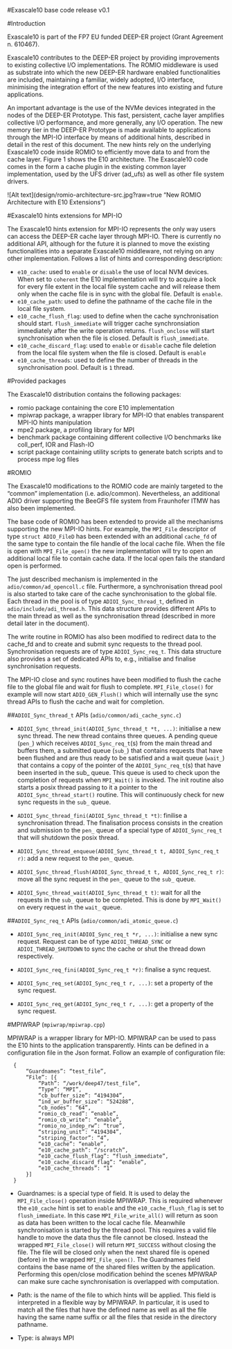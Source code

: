 #Exascale10 base code release v0.1

#Introduction

Exascale10 is part of the FP7 EU funded DEEP-ER project (Grant Agreement n. 610467).

Exascale10 contributes to the DEEP-ER project by providing improvements to existing 
collective I/O implementations. The ROMIO middleware is used as substrate into which 
the new DEEP-ER hardware enabled functionalities are included, maintaining a familiar, 
widely adopted, I/O interface, minimising the integration effort of the new features 
into existing and future applications.

An important advantage is the use of the NVMe devices integrated in the nodes of the 
DEEP-ER Prototype. This fast, persistent, cache layer amplifies collective I/O performance, 
and more generally, any I/O operation. The new memory tier in the DEEP-ER Prototype is made 
available to applications through the MPI-IO interface by means of additional hints, described 
in detail in the rest of this document. The new hints rely on the underlying Exascale10 code 
inside ROMIO to efficiently move data to and from the cache layer. Figure 1 shows the E10
architecture. The Exascale10 code comes in the form a cache plugin in the existing common layer
implementation, used by the UFS driver (ad_ufs) as well as other file system drivers.

![Alt text](design/romio-architecture-src.jpg?raw=true “New ROMIO Architecture with E10 Extensions”)

#Exascale10 hints extensions for MPI-IO

The Exascale10 hints extension for MPI-IO represents the only way users can access the DEEP-ER cache 
layer through MPI-IO. There is currently no additional API, although for the future it is planned to 
move the existing functionalities into a separate Exascale10 middleware, not relying on any other 
implementation. Follows a list of hints and corresponding description:

 * `e10_cache`:                 used to `enable` or `disable` the use of local NVM devices. When set to 
                                `coherent` the E10 implementation will try to acquire a lock for every file 
                                extent in the local file system cache and will release them only when the 
                                cache file is in sync with the global file. Default is `enable`.
 * `e10_cache_path`:            used to define the pathname of the cache file in the local file system.
 * `e10_cache_flush_flag`:      used to define when the cache synchronisation should start. `flush_immediate`
                                will trigger cache synchronsiation immediately after the write operation
                                returns. `flush_onclose` will start synchronisation when the file is closed.
                                Default is `flush_immediate`.
 * `e10_cache_discard_flag`:    used to `enable` or `disable` cache file deletion from the local file system 
                                when the file is closed. Default is `enable`
 * `e10_cache_threads`:         used to define the number of threads in the synchronisation pool. Default is
                                `1` thread.


#Provided packages

The Exascale10 distribution contains the following packages:

 * romio package containing the core E10 implementation
 * mpiwrap package, a wrapper library for MPI-IO that enables transparent MPI-IO hints manipulation
 * mpe2 package, a profiling library for MPI
 * benchmark package containing different collective I/O benchmarks like coll_perf, IOR and Flash-IO
 * script package containing utility scripts to generate batch scripts and to process mpe log files


#ROMIO

The Exascale10 modifications to the ROMIO code are mainly targeted to the “common” implementation (i.e. adio/common).
Nevertheless, an additional ADIO driver supporting the BeeGFS file system from Fraunhofer ITMW has also been 
implemented.

The base code of ROMIO has been extended to provide all the mechanisms supporting the new MPI-IO hints. For example, 
the `MPI_File` descriptor of type `struct ADIO_FileD` has been extended with an additional `cache_fd` of the same type
to contain the file handle of the local cache file. When the file is open with `MPI_File_open()` the new implementation
will try to open an additional local file to contain cache data. If the local open fails the standard open is performed.

The just described mechanism is implemented in the `adio/common/ad_opencoll.c` file. Furthermore, a synchronisation 
thread pool is also started to take care of the cache synchronisation to the global file. Each thread in the pool 
is of type `ADIOI_Sync_thread_t`, defined in `adio/include/adi_thread.h`. This data structure provides different APIs to 
the main thread as well as the synchronisation thread (described in more detail later in the document).

The write routine in ROMIO has also been modified to redirect data to the cache_fd and to create and submit sync 
requests to the thread pool. Synchronisation requests are of type `ADIOI_Sync_req_t`. This data structure also provides
a set of dedicated APIs to, e.g., initialise and finalise synchronisation requests.

The MPI-IO close and sync routines have been modified to flush the cache file to the global file and wait for flush 
to complete. `MPI_File_close()` for example will now start `ADIO_GEN_Flush()` which will internally use the sync thread
APIs to flush the cache and wait for completion.


##`ADIOI_Sync_thread_t` APIs (`adio/common/adi_cache_sync.c`)

* `ADIOI_Sync_thread_init(ADIOI_Sync_thread_t *t, ...)`: initialise a new sync thread. The new thread contains three queues.
  A pending queue (`pen_`) which receives `ADIOI_Sync_req_t`(s) from the main thread and buffers them, a submitted queue (`sub_`)
  that contains requests that have been flushed and are thus ready to be satisfied and a wait queue (`wait_`) that contains
  a copy of the pointer of the `ADIOI_Sync_req_t`(s) that have been inserted in the sub_ queue. This queue is used to check 
  upon the completion of requests when `MPI_Wait()` is invoked.
  The init routine also starts a posix thread passing to it a pointer to the `ADIOI_Sync_thread_start()` routine. This will 
  continuously check for new sync requests in the `sub_` queue.

* `ADIOI_Sync_thread_fini(ADIOI_Sync_thread_t *t)`: finilise a synchronisation thread. The finalisation process consists in
  the creation and submission to the `pen_` queue of a special type of `ADIOI_Sync_req_t` that will shutdown the posix thread.

* `ADIOI_Sync_thread_enqueue(ADIOI_Sync_thread_t t, ADIOI_Sync_req_t r)`: add a new request to the `pen_` queue.

* `ADIOI_Sync_thread_flush(ADIOI_Sync_thread_t t, ADIOI_Sync_req_t r)`: move all the sync request in the `pen_` queue to the 
  `sub_` queue.

* `ADIOI_Sync_thread_wait(ADIOI_Sync_thread_t t)`: wait for all the requests in the `sub_` queue to be completed. This is done
  by `MPI_Wait()` on every request in the `wait_` queue.


##`ADIOI_Sync_req_t` APIs (`adio/common/adi_atomic_queue.c`)

* `ADIOI_Sync_req_init(ADIOI_Sync_req_t *r, ...)`: initialise a new sync request. Request can be of type `ADIOI_THREAD_SYNC`
  or `ADIOI_THREAD_SHUTDOWN` to sync the cache or shut the thread down respectively.

* `ADIOI_Sync_req_fini(ADIOI_Sync_req_t *r)`: finalise a sync request.

* `ADIOI_Sync_req_set(ADIOI_Sync_req_t r, ...)`: set a property of the sync request.

* `ADIOI_Sync_req_get(ADIOI_Sync_req_t r, ...)`: get a property of the sync request.


#MPIWRAP (`mpiwrap/mpiwrap.cpp`)

MPIWRAP is a wrapper library for MPI-IO. MPIWRAP can be used to pass the E10 hints to the application transparently. Hints
can be defined in a configuration file in the Json format. Follow an example of configuration file:

      {
          “Guardnames”: “test_file”,
          “File”: [{
              “Path”: “/work/deep47/test_file”,
              “Type”: “MPI”,
              “cb_buffer_size”: “4194304”,
              “ind_wr_buffer_size”: “524288”,
              “cb_nodes”: “64”,
              “romio_cb_read”: “enable”,
              “romio_cb_write”: “enable”,
              “romio_no_indep_rw”: “true”,
              “striping_unit”: “4194304”,
              “striping_factor”: “4”,
              “e10_cache”: “enable”,
              “e10_cache_path”: “/scratch”,
              “e10_cache_flush_flag”: “flush_immediate”,
              “e10_cache_discard_flag”: “enable”,
              “e10_cache_threads”: “1”
          }]
      }

* Guardnames: is a special type of field. It is used to delay the `MPI_File_close()` operation inside MPIWRAP. This is required
              whenever the `e10_cache` hint is set to `enable` and the `e10_cache_flush_flag` is set to `flush_immediate`. In
              this case `MPI_File_write_all()` will return as soon as data has been written to the local cache file. Meanwhile
              synchronisation is started by the thread pool. This requires a valid file handle to move the data thus the file
              cannot be closed. Instead the wrapped `MPI_File_close()` will return `MPI_SUCCESS` without closing the file. The file
              will be closed only when the next shared file is opened (before) in the wrapped `MPI_File_open()`. The Guardnames 
              field contains the base name of the shared files written by the application. Performing this open/close modification
              behind the scenes MPIWRAP can make sure cache synchronisation is overlapped with computation.

* Path:       is the name of the file to which hints will be applied. This field is interpreted in a flexible way by MPIWRAP. In
              particular, it is used to match all the files that have the defined name as well as all the file having the same
              name suffix or all the files that reside in the directory pathname.

* Type:       is always MPI
